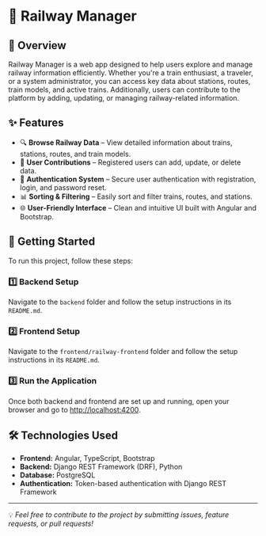 # 🚆 Railway Manager

## 📌 Overview

Railway Manager is a web app designed to help users explore and manage railway information efficiently. Whether you're a train enthusiast, a traveler, or a system administrator, you can access key data about stations, routes, train models, and active trains. Additionally, users can contribute to the platform by adding, updating, or managing railway-related information.

## ✨ Features

- 🔍 **Browse Railway Data** – View detailed information about trains, stations, routes, and train models.
- 📌 **User Contributions** – Registered users can add, update, or delete data.
- 🔑 **Authentication System** – Secure user authentication with registration, login, and password reset.
- 📊 **Sorting & Filtering** – Easily sort and filter trains, routes, and stations.
- 🌐 **User-Friendly Interface** – Clean and intuitive UI built with Angular and Bootstrap.

## 🚀 Getting Started

To run this project, follow these steps:

### 1️⃣ Backend Setup

Navigate to the `backend` folder and follow the setup instructions in its `README.md`.

### 2️⃣ Frontend Setup

Navigate to the `frontend/railway-frontend` folder and follow the setup instructions in its `README.md`.

### 3️⃣ Run the Application

Once both backend and frontend are set up and running, open your browser and go to [http://localhost:4200](http://localhost:4200).

## 🛠️ Technologies Used

- **Frontend:** Angular, TypeScript, Bootstrap
- **Backend:** Django REST Framework (DRF), Python
- **Database:** PostgreSQL
- **Authentication:** Token-based authentication with Django REST Framework

---

💡 *Feel free to contribute to the project by submitting issues, feature requests, or pull requests!*
